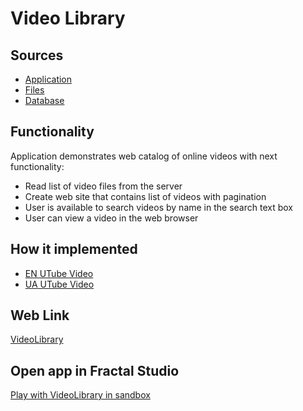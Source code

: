 # Video Library

## Sources

- [Application](https://github.com/LearnFractal/FractalPlatform/tree/main/FractalPlatform.Examples/Applications/VideoLibrary/VideoLibraryApplication.cs)
- [Files](https://github.com/LearnFractal/FractalPlatform/tree/main/FractalPlatform.Examples/Files/VideoLibrary)
- [Database](https://github.com/LearnFractal/FractalPlatform/tree/main/FractalPlatform.Examples/Databases/VideoLibrary)

## Functionality

Application demonstrates web catalog of online videos with next functionality:

- Read list of video files from the server
- Create web site that contains list of videos with pagination
- User is available to search videos by name in the search text box
- User can view a video in the web browser

## How it implemented

- [EN UTube Video](https://fraplat.com/jupiter/UTube?tag=120)
- [UA UTube Video](https://fraplat.com/jupiter/UTube?tag=220)

## Web Link

[VideoLibrary](https://fraplat.com/jupiter/?app=VideoLibrary)

## Open app in Fractal Studio

[Play with VideoLibrary in sandbox](https://fraplat.com/mars/FractalStudio/?tag=VideoLibrary+template)


